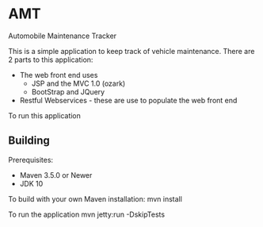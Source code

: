 # AMT
Automobile Maintenance Tracker

This is a simple application to keep track of vehicle maintenance. There are 2 parts to this application:
 - The web front end uses 
    - JSP and the MVC 1.0 (ozark)
    - BootStrap and JQuery
 - Restful Webservices - these are use to populate the web front end
 
 To run this application
  

Building
-------------------

Prerequisites:

* Maven 3.5.0 or Newer
* JDK 10

To build with your own Maven installation:
    mvn install
    
To run the application
    mvn jetty:run -DskipTests
 